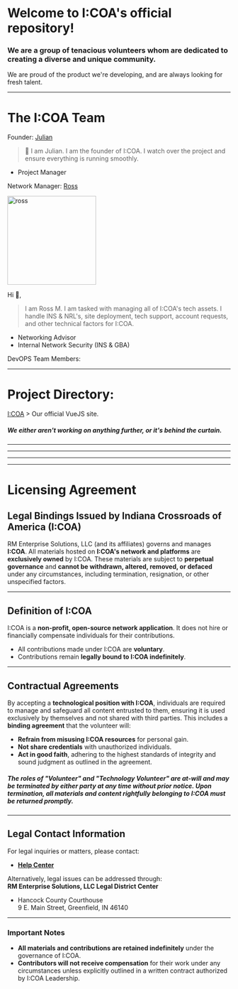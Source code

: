 # Welcome to I:COA's official repository!

### We are a group of tenacious volunteers whom are dedicated to creating a diverse and unique community.

We are proud of the product we're developing, and are always looking for fresh talent.
<hr />

# The I:COA Team

Founder: [Julian](https://github.com/JulianEPrice) <br>
> 👋 I am Julian. I am the founder of I:COA. I watch over the project and ensure everything is running smoothly. 

* Project Manager

Network Manager: [Ross](https://github.com/RossMdevs) 

<img src="https://images.weserv.nl/?url=https://avatars.githubusercontent.com/u/37253938?v=4?v=4fit=cover&mask=circle&maxage=7d" alt="ross" width="200"/> 

Hi 👋,

> I am Ross M. I am tasked with managing all of I:COA's tech assets. I handle INS & NRL's, site deployment, tech support, account requests, and other technical factors for I:COA. 

 * Networking Advisor
 * Internal Network Security (INS & GBA)
 


DevOPS Team Members:




<hr />

# Project Directory:

[I:COA](https://github.com/Indiana-Crossroads-Of-America/website) > Our official VueJS site.

##### We either aren't working on anything further, or it's behind the curtain.

<hr />
<hr />
<hr />
<hr />

# Licensing Agreement  

## **Legal Bindings Issued by Indiana Crossroads of America (I:COA)**  

RM Enterprise Solutions, LLC (and its affiliates) governs and manages **I:COA**. All materials hosted on **I:COA's network and platforms** are **exclusively owned** by I:COA. These materials are subject to **perpetual governance** and **cannot be withdrawn, altered, removed, or defaced** under any circumstances, including termination, resignation, or other unspecified factors.  

---

## **Definition of I:COA**  

I:COA is a **non-profit, open-source network application**. It does not hire or financially compensate individuals for their contributions.  
- All contributions made under I:COA are **voluntary**.  
- Contributions remain **legally bound to I:COA indefinitely**.  

---

## **Contractual Agreements**  

By accepting a **technological position with I:COA**, individuals are required to manage and safeguard all content entrusted to them, ensuring it is used exclusively by themselves and not shared with third parties. This includes a **binding agreement** that the volunteer will:  

- **Refrain from misusing I:COA resources** for personal gain.  
- **Not share credentials** with unauthorized individuals.  
- **Act in good faith**, adhering to the highest standards of integrity and sound judgment as outlined in the agreement.  

##### The roles of "Volunteer" and "Technology Volunteer" are **at-will** and may be terminated by either party at any time without prior notice. Upon termination, all materials and content rightfully belonging to I:COA must be returned promptly.
---

## **Legal Contact Information**  

For legal inquiries or matters, please contact:  
- **[Help Center](https://help-point.rmsolutions.tech)**  

Alternatively, legal issues can be addressed through:  
**RM Enterprise Solutions, LLC Legal District Center**  
- Hancock County Courthouse  
  9 E. Main Street, Greenfield, IN 46140  

---  

### **Important Notes**  
- **All materials and contributions are retained indefinitely** under the governance of I:COA.  
- **Contributors will not receive compensation** for their work under any circumstances unless explicitly outlined in a written contract authorized by I:COA Leadership.

